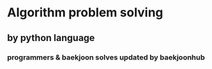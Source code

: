 # Algorithm problem solving
## by python language
### programmers & baekjoon solves updated by baekjoonhub

